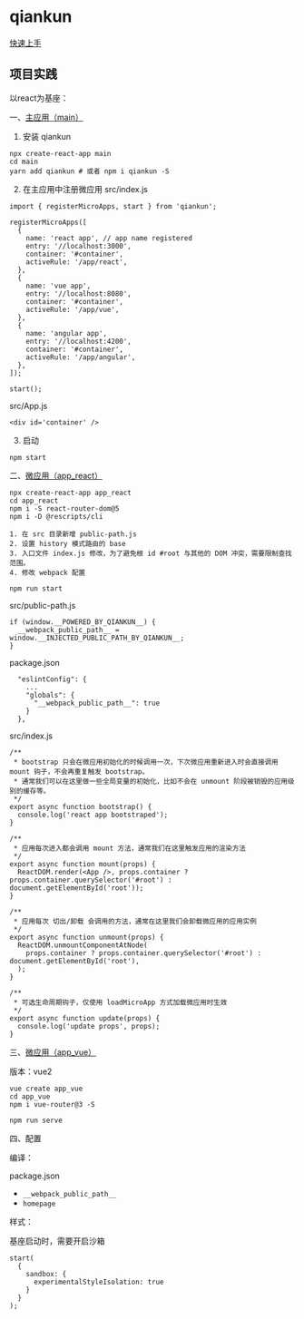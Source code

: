 # qiankun

[快速上手](https://qiankun.umijs.org/zh/guide/getting-started)

## 项目实践

以react为基座：

一、[主应用（main）](http://localhost:3080)

1. 安装 qiankun
```
npx create-react-app main
cd main
yarn add qiankun # 或者 npm i qiankun -S
```

2. 在主应用中注册微应用
src/index.js
```
import { registerMicroApps, start } from 'qiankun';

registerMicroApps([
  {
    name: 'react app', // app name registered
    entry: '//localhost:3000',
    container: '#container',
    activeRule: '/app/react',
  },
  {
    name: 'vue app',
    entry: '//localhost:8080',
    container: '#container',
    activeRule: '/app/vue',
  },
  {
    name: 'angular app',
    entry: '//localhost:4200',
    container: '#container',
    activeRule: '/app/angular',
  },
]);

start();
```

src/App.js
```
<div id='container' />
```

3. 启动
```
npm start
```

二、[微应用（app_react）](http://localhost:3000)

```
npx create-react-app app_react
cd app_react
npm i -S react-router-dom@5
npm i -D @rescripts/cli
```

```
1. 在 src 目录新增 public-path.js
2. 设置 history 模式路由的 base
3. 入口文件 index.js 修改，为了避免根 id #root 与其他的 DOM 冲突，需要限制查找范围。
4. 修改 webpack 配置
```

```
npm run start
```

src/public-path.js
```
if (window.__POWERED_BY_QIANKUN__) {
  __webpack_public_path__ = window.__INJECTED_PUBLIC_PATH_BY_QIANKUN__;
}
```

package.json
```
  "eslintConfig": {
    ...
    "globals": {
      "__webpack_public_path__": true
    }
  },
```

src/index.js
```
/**
 * bootstrap 只会在微应用初始化的时候调用一次，下次微应用重新进入时会直接调用 mount 钩子，不会再重复触发 bootstrap。
 * 通常我们可以在这里做一些全局变量的初始化，比如不会在 unmount 阶段被销毁的应用级别的缓存等。
 */
export async function bootstrap() {
  console.log('react app bootstraped');
}

/**
 * 应用每次进入都会调用 mount 方法，通常我们在这里触发应用的渲染方法
 */
export async function mount(props) {
  ReactDOM.render(<App />, props.container ? props.container.querySelector('#root') : document.getElementById('root'));
}

/**
 * 应用每次 切出/卸载 会调用的方法，通常在这里我们会卸载微应用的应用实例
 */
export async function unmount(props) {
  ReactDOM.unmountComponentAtNode(
    props.container ? props.container.querySelector('#root') : document.getElementById('root'),
  );
}

/**
 * 可选生命周期钩子，仅使用 loadMicroApp 方式加载微应用时生效
 */
export async function update(props) {
  console.log('update props', props);
}
```

三、[微应用（app_vue）](http://localhost:8080)

版本：vue2

```
vue create app_vue
cd app_vue
npm i vue-router@3 -S

npm run serve
```

四、配置

编译：

package.json
- `__webpack_public_path__`
- `homepage`

样式：

基座启动时，需要开启沙箱
```
start(
  {
    sandbox: {
      experimentalStyleIsolation: true
    }
  }
);
```
